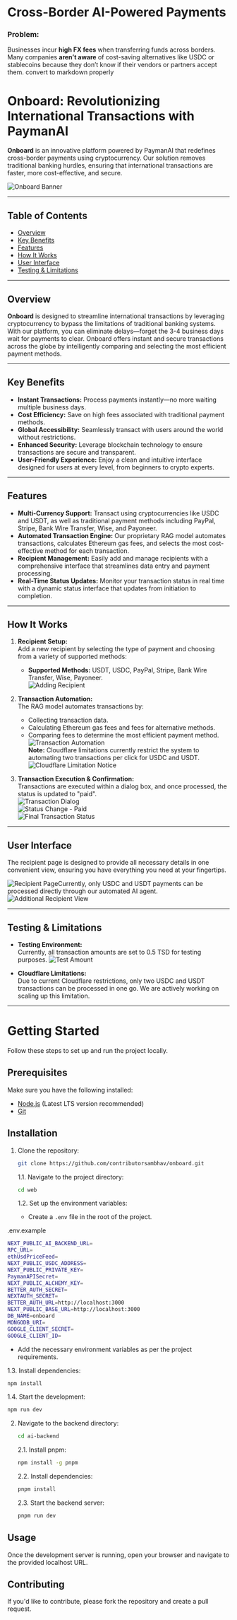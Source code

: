 # **Cross-Border AI-Powered Payments**
    
### **Problem:**
    
Businesses incur **high FX fees** when transferring funds across borders. Many companies **aren’t aware** of cost-saving alternatives like USDC or stablecoins because they don’t know if their vendors or partners accept them. convert to markdown properly

# Onboard: Revolutionizing International Transactions with PaymanAI

**Onboard** is an innovative platform powered by PaymanAI that redefines cross-border payments using cryptocurrency. Our solution removes traditional banking hurdles, ensuring that international transactions are faster, more cost-effective, and secure.

![Onboard Banner](https://github.com/user-attachments/assets/d9634ab8-705c-4c1a-9f83-2136a11a375f)

---

## Table of Contents

- [Overview](#overview)
- [Key Benefits](#key-benefits)
- [Features](#features)
- [How It Works](#how-it-works)
- [User Interface](#user-interface)
- [Testing & Limitations](#testing--limitations)


---

## Overview

**Onboard** is designed to streamline international transactions by leveraging cryptocurrency to bypass the limitations of traditional banking systems. With our platform, you can eliminate delays—forget the 3-4 business days wait for payments to clear. Onboard offers instant and secure transactions across the globe by intelligently comparing and selecting the most efficient payment methods.

---

## Key Benefits

- **Instant Transactions:** Process payments instantly—no more waiting multiple business days.
- **Cost Efficiency:** Save on high fees associated with traditional payment methods.
- **Global Accessibility:** Seamlessly transact with users around the world without restrictions.
- **Enhanced Security:** Leverage blockchain technology to ensure transactions are secure and transparent.
- **User-Friendly Experience:** Enjoy a clean and intuitive interface designed for users at every level, from beginners to crypto experts.

---

## Features

- **Multi-Currency Support:** Transact using cryptocurrencies like USDC and USDT, as well as traditional payment methods including PayPal, Stripe, Bank Wire Transfer, Wise, and Payoneer.
- **Automated Transaction Engine:** Our proprietary RAG model automates transactions, calculates Ethereum gas fees, and selects the most cost-effective method for each transaction.
- **Recipient Management:** Easily add and manage recipients with a comprehensive interface that streamlines data entry and payment processing.
- **Real-Time Status Updates:** Monitor your transaction status in real time with a dynamic status interface that updates from initiation to completion.

---

## How It Works

1. **Recipient Setup:**  
   Add a new recipient by selecting the type of payment and choosing from a variety of supported methods:
   - **Supported Methods:** USDT, USDC, PayPal, Stripe, Bank Wire Transfer, Wise, Payoneer.  
   ![Adding Recipient](https://github.com/user-attachments/assets/a1f02276-690d-4634-9d8c-e9a9057aae94)

2. **Transaction Automation:**  
   The RAG model automates transactions by:
   - Collecting transaction data.
   - Calculating Ethereum gas fees and fees for alternative methods.
   - Comparing fees to determine the most efficient payment method.  
   ![Transaction Automation](https://github.com/user-attachments/assets/b4a9f4c6-a0ed-4512-b9d1-bad72ae7c75d)  
   **Note:** Cloudflare limitations currently restrict the system to automating two transactions per click for USDC and USDT.  
   ![Cloudflare Limitation Notice](https://github.com/user-attachments/assets/c70b5c72-f708-4b0b-9ddc-df479a26705d)

3. **Transaction Execution & Confirmation:**  
   Transactions are executed within a dialog box, and once processed, the status is updated to "paid".  
   ![Transaction Dialog](https://github.com/user-attachments/assets/b1353ac8-80a6-45b4-8e7c-b554acf96c63)  
   ![Status Change - Paid](https://github.com/user-attachments/assets/d6abc2a3-94f0-4e0d-8e26-89a894765607)  
   ![Final Transaction Status](https://github.com/user-attachments/assets/d387bdf3-5af7-476a-bffd-3f01a1cdaab6)

---

## User Interface

The recipient page is designed to provide all necessary details in one convenient view, ensuring you have everything you need at your fingertips.

![Recipient Page](https://github.com/user-attachments/assets/6e13ccbf-764a-4308-8fc4-a0bffe7472b4)Currently, only USDC and USDT payments can be processed directly through our automated AI agent.
![Additional Recipient View](https://github.com/user-attachments/assets/78a8c369-635e-49a8-bc21-47f1a133e796)

---

## Testing & Limitations

- **Testing Environment:**  
  Currently, all transaction amounts are set to 0.5 TSD for testing purposes.
  ![Test Amount](https://github.com/user-attachments/assets/b8c35f09-fe05-46ee-af4c-7cd4eac21cb1)

- **Cloudflare Limitations:**  
  Due to current Cloudflare restrictions, only two USDC and USDT transactions can be processed in one go. We are actively working on scaling up this limitation.

---

# Getting Started

Follow these steps to set up and run the project locally.

## Prerequisites

Make sure you have the following installed:
- [Node.js](https://nodejs.org/) (Latest LTS version recommended)
- [Git](https://git-scm.com/)



## Installation

1. Clone the repository:
   ```sh
   git clone https://github.com/contributorsambhav/onboard.git
   ```

   1.1. Navigate to the project directory:
   ```sh
   cd web
   ```

   1.2. Set up the environment variables:
   - Create a `.env` file in the root of the project.
  
 .env.example
```sh
NEXT_PUBLIC_AI_BACKEND_URL=
RPC_URL=
ethUsdPriceFeed=
NEXT_PUBLIC_USDC_ADDRESS=
NEXT_PUBLIC_PRIVATE_KEY=
PaymanAPISecret=
NEXT_PUBLIC_ALCHEMY_KEY=
BETTER_AUTH_SECRET=
NEXTAUTH_SECRET=
BETTER_AUTH_URL=http://localhost:3000
NEXT_PUBLIC_BASE_URL=http://localhost:3000
DB_NAME=onboard
MONGODB_URI=
GOOGLE_CLIENT_SECRET=
GOOGLE_CLIENT_ID=
```

   - Add the necessary environment variables as per the project requirements.

   1.3. Install dependencies:
   ```sh
   npm install
   ```

   1.4. Start the development:
   ```sh
   npm run dev
   ```

2. Navigate to the backend directory:
   ```sh
   cd ai-backend
   ```

   2.1. Install pnpm:
   ```sh
   npm install -g pnpm
   ```

   2.2. Install dependencies:
   ```sh
   pnpm install
   ```

   2.3. Start the backend server:
   ```sh
   pnpm run dev
   ```

## Usage
Once the development server is running, open your browser and navigate to the provided localhost URL.

## Contributing
If you'd like to contribute, please fork the repository and create a pull request.


